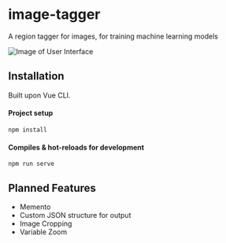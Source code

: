 # image-tagger

A region tagger for images, for training machine learning models

![Image of User Interface](https://user-images.githubusercontent.com/30262492/89407433-27a34600-d762-11ea-9e0e-55ea2af38f43.PNG)

## Installation

Built upon Vue CLI.

#### Project setup
```
npm install
```

#### Compiles & hot-reloads for development
```
npm run serve
```

## Planned Features
* Memento
* Custom JSON structure for output
* Image Cropping
* Variable Zoom